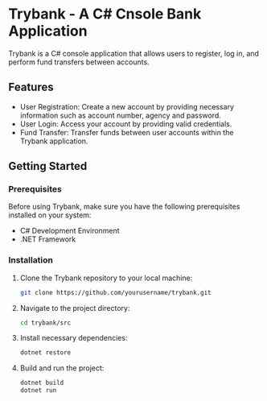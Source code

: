 # Trybank - A C# Cnsole Bank Application

Trybank is a C# console application that allows users to register, log in, and perform fund transfers between accounts. 

## Features

- User Registration: Create a new account by providing necessary information such as account number, agency and password.
- User Login: Access your account by providing valid credentials.
- Fund Transfer: Transfer funds between user accounts within the Trybank application.

## Getting Started

### Prerequisites

Before using Trybank, make sure you have the following prerequisites installed on your system:

- C# Development Environment
- .NET Framework

### Installation

1. Clone the Trybank repository to your local machine:

   ```bash
   git clone https://github.com/yourusername/trybank.git

2. Navigate to the project directory:

   ```bash
   cd trybank/src

3. Install necessary dependencies:

   ```bash
   dotnet restore

4. Build and run the project:

   ```bash
   dotnet build
   dotnet run
